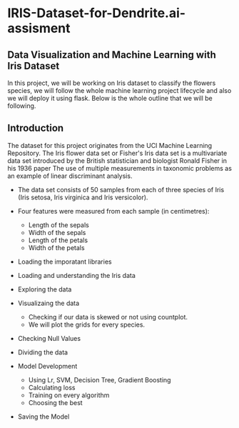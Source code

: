# IRIS-Dataset-for-Dendrite.ai-assisment

## Data Visualization and Machine Learning with Iris Dataset

In this project, we will be working on Iris dataset to classify the flowers species, we will follow the whole machine learning project lifecycle and also we will deploy it using flask. Below is the whole outline that we will be following.

## Introduction

The dataset for this project originates from the UCI Machine Learning Repository. The Iris flower data set or Fisher's Iris data set is a multivariate data set introduced by the British statistician and biologist Ronald Fisher in his 1936 paper The use of multiple measurements in taxonomic problems as an example of linear discriminant analysis.

- The data set consists of 50 samples from each of three species of Iris (Iris setosa, Iris virginica and Iris versicolor).
- Four features were measured from each sample (in centimetres):
    - Length of the sepals
    - Width of the sepals
    - Length of the petals
    - Width of the petals

- Loading the imporatant libraries  
- Loading and understanding the Iris data 
- Exploring the data 
- Visualizaing the data  
    - Checking if our data is skewed or not using countplot.  
    - We will plot the grids for every species. 
- Checking Null Values
- Dividing the data 
- Model Development 
    - Using Lr, SVM, Decision Tree, Gradient Boosting 
    - Calculating loss  
    - Training on every algorithm 
    - Choosing the best 
- Saving the Model
